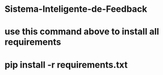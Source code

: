 # Sistema-Inteligente-de-Feedback
# use this command above to install all requirements
# pip install -r requirements.txt